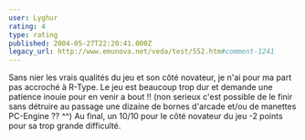 ```yaml
---
user: Lyghur
rating: 4
type: rating
published: 2004-05-27T22:20:41.000Z
legacy_url: http://www.emunova.net/veda/test/552.htm#comment-1241
---
```

Sans nier les vrais qualités du jeu et son côté novateur, je n'ai pour ma part pas accroché à R-Type. Le jeu est beaucoup trop dur et demande une patience inouie pour en venir a bout !! (non serieux c'est possible de le finir sans détruire au passage une dizaine de bornes d'arcade et/ou de manettes PC-Engine ?? ^^) Au final, un 10/10 pour le côté novateur du jeu -2 points pour sa trop grande difficulté.